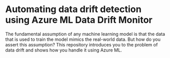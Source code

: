 # Automating data drift detection using Azure ML Data Drift Monitor

The fundamental assumption of any machine learning model is that the data that is used to train the model mimics the real-world data. But how do you assert this assumption? This repository introduces you to the problem of data drift and shows how you handle it using Azure ML.
